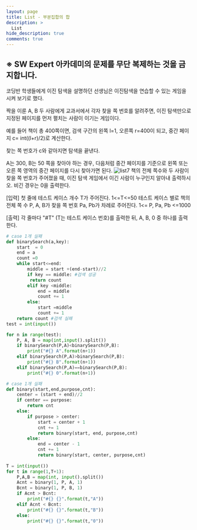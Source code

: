 ```yaml
---
layout: page
title: List - 부분집합의 합
description: >
  List
hide_description: true
comments: true
---
```

## ※ SW Expert 아카데미의 문제를 무단 복제하는 것을 금지합니다.

코딩반 학생들에게 이진 탐색을 설명하던 선생님은 이진탐색을 연습할 수 있는 게임을 시켜 보기로 했다.

짝을 이룬 A, B 두 사람에게 교과서에서 각자 찾을 쪽 번호를 알려주면, 이진 탐색만으로 지정된 페이지를 먼저 펼치는 사람이 이기는 게임이다.

예를 들어 책이 총 400쪽이면, 검색 구간의 왼쪽 l=1, 오른쪽 r=400이 되고, 중간 페이지 c= int((l+r)/2)로 계산한다.

찾는 쪽 번호가 c와 같아지면 탐색을 끝낸다.

A는 300, B는 50 쪽을 찾아야 하는 경우, 다음처럼 중간 페이지를 기준으로 왼쪽 또는 오른 쪽 영역의 중간 페이지를 다시 찾아가면 된다.
![list7](../image/4.jpeg)
책의 전체 쪽수와 두 사람이 찾을 쪽 번호가 주어졌을 때, 이진 탐색 게임에서 이긴 사람이 누구인지 알아내 출력하시오. 비긴 경우는 0을 출력한다.

[입력]
첫 줄에 테스트 케이스 개수 T가 주어진다.  1<=T<=50
테스트 케이스 별로 책의 전체 쪽 수 P, A, B가 찾을 쪽 번호 Pa, Pb가 차례로 주어진다. 1<= P, Pa, Pb <=1000
 

[출력]
각 줄마다 "#T" (T는 테스트 케이스 번호)를 출력한 뒤, A, B, 0 중 하나를 출력한다.

```python
# case 1개 실패
def binarySearch(a,key):
    start  = 0
    end = a
    count =0
    while start<=end:
        middle = start +(end-start)//2
        if key == middle: #검색 성공
         return count
        elif key <middle:
            end = middle
            count += 1
        else:
            start =middle
            count += 1
    return count #검색 실패
test = int(input())

for n in range(test):
    P, A, B = map(int,input().split())
    if binarySearch(P,A)<binarySearch(P,B):
        print("#{} A".format(n+1))
    elif binarySearch(P,A)>binarySearch(P,B):
        print("#{} B".format(n+1))
    elif binarySearch(P,A)==binarySearch(P,B):
        print("#{} 0".format(n+1))
```
```python
# case 1개 실패
def binary(start,end,purpose,cnt):
    center = (start + end)//2
    if center == purpose:
        return cnt
    else:
        if purpose > center:
            start = center + 1
            cnt += 1
            return binary(start, end, purpose,cnt)
        else:
            end = center - 1
            cnt += 1
            return binary(start, center, purpose,cnt)
            
T = int(input())
for t in range(1,T+1):
    P,A,B = map(int, input().split())
    Acnt = binary(1, P, A, 1)
    Bcnt = binary(1, P, B, 1)
    if Acnt > Bcnt:
        print("#{} {}".format(t,"A"))
    elif Acnt < Bcnt:
        print("#{} {}".format(t,"B"))
    else:
        print("#{} {}".format(t,"0"))
```


